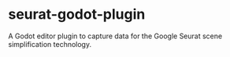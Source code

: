 # seurat-godot-plugin
A Godot editor plugin to capture data for the Google Seurat scene simplification technology.
